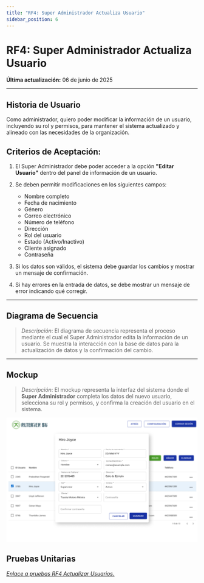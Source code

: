 ```yaml
---
title: "RF4: Super Administrador Actualiza Usuario"
sidebar_position: 6
---
```


# RF4: Super Administrador Actualiza Usuario

**Última actualización:** 06 de junio de 2025

---

## Historia de Usuario

Como administrador, quiero poder modificar la información de un usuario, incluyendo su rol y permisos, para mantener el sistema actualizado y alineado con las necesidades de la organización.

## **Criterios de Aceptación:**

1. El Super Administrador debe poder acceder a la opción **"Editar Usuario"** dentro del panel de información de un usuario.
2. Se deben permitir modificaciones en los siguientes campos:

   - Nombre completo
   - Fecha de nacimiento
   - Género
   - Correo electrónico
   - Número de teléfono
   - Dirección
   - Rol del usuario
   - Estado (Activo/Inactivo)
   - Cliente asignado
   - Contraseña

3. Si los datos son válidos, el sistema debe guardar los cambios y mostrar un mensaje de confirmación.
4. Si hay errores en la entrada de datos, se debe mostrar un mensaje de error indicando qué corregir.

---

## **Diagrama de Secuencia**

> _Descripción_: El diagrama de secuencia representa el proceso mediante el cual el Super Administrador edita la información de un usuario. Se muestra la interacción con la base de datos para la actualización de datos y la confirmación del cambio.

---

## **Mockup**

> _Descripción_: El mockup representa la interfaz del sistema donde el **Super Administrador** completa los datos del nuevo usuario, selecciona su rol y permisos, y confirma la creación del usuario en el sistema.

![Interfaz de crear usuario](./imagenes/mockupActualizarUsuario.png)

## **Pruebas Unitarias**

_<u>[Enlace a pruebas RF4 Actualizar Usuarios.](https://docs.google.com/spreadsheets/d/1NLGwGrGA5PVOEzLaqxa8Ts1D_Ng3QzzqNKWJYUzxD-M/edit?gid=2134306506#gid=2134306506)</u>_

<!--
## **Código**

_<u>[Pull Request Front-End](link)</u>_

_<u>[Pull Request Back-End](link)</u>_

-->
